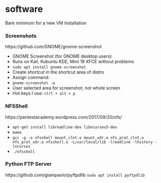# software
Bare minimum for a new VM Installation

<h3>Screenshots</h3>
https://github.com/GNOME/gnome-screenshot
<ul>
  <li>GNOME Screenshot (for GNOME desktop users)</li>
  <li> Runs on Kali, Kubuntu KDE, Mint 19 XFCE without problems </li>
  <li><code>sudo apt install gnome-screenshot</code></li>
  <li>Create shortcut in the shortcut area of distro </li>
  <li>Assign command:</li>
  <li><code>gnome-screenshot -a</code></li>
  <li>User selected area for screenshot, not whole screen </li>
  <li>Hot keys I use: <code>ctrl + alt + p</code></li>
 </ul>

<h3>NFSShell</h3>
https://pentestacademy.wordpress.com/2017/09/20/nfs/
<ul>
  <li><code>apt-get install libreadline-dev libncurses5-dev</code></li>
  <li><code>make</code></li>
  <li><code>gcc -g -o nfsshell mount_clnt.o mount_xdr.o nfs_prot_clnt.o nfs_prot_xdr.o nfsshell.o -L/usr/local/lib -lreadline -lhistory -lncurses</code></li>
  <li><code>./nfsshell</code></li>
</ul>

<h3>Python FTP Server</h3>
https://github.com/giampaolo/pyftpdlib
<code>sudo apt install pyftpdlib</code>

